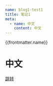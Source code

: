 ```yaml
---
name: blog1-test1
title: 笔记1
meta:
  - name: 中文
    content: 中文 
---
```

{{frontmatter.name}}
# 中文
[跳转](#/blog1/test1)
